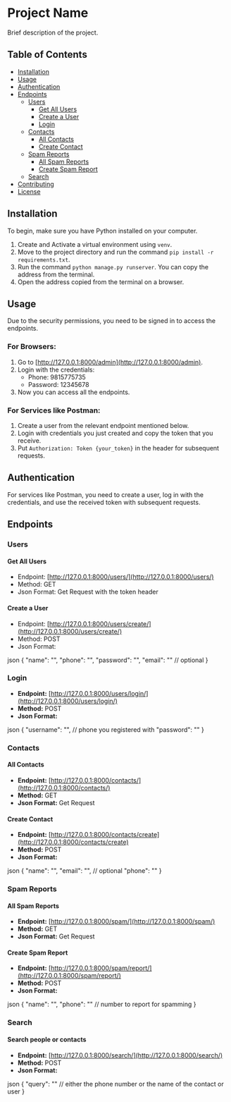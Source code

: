 # Project Name

Brief description of the project.

## Table of Contents

- [Installation](#installation)
- [Usage](#usage)
- [Authentication](#authentication)
- [Endpoints](#endpoints)
  - [Users](#users)
    - [Get All Users](#get-all-users)
    - [Create a User](#create-a-user)
    - [Login](#login)
  - [Contacts](#contacts)
    - [All Contacts](#all-contacts)
    - [Create Contact](#create-contact)
  - [Spam Reports](#spam-reports)
    - [All Spam Reports](#all-spam-reports)
    - [Create Spam Report](#create-spam-report)
  - [Search](#search)
- [Contributing](#contributing)
- [License](#license)

## Installation

To begin, make sure you have Python installed on your computer.

1. Create and Activate a virtual environment using `venv`.
2. Move to the project directory and run the command `pip install -r requirements.txt`.
3. Run the command `python manage.py runserver`. You can copy the address from the terminal.
4. Open the address copied from the terminal on a browser.

## Usage

Due to the security permissions, you need to be signed in to access the endpoints.

### For Browsers:

1. Go to [http://127.0.0.1:8000/admin](http://127.0.0.1:8000/admin).
2. Login with the credentials:
   - Phone: 9815775735
   - Password: 12345678
3. Now you can access all the endpoints.

### For Services like Postman:

1. Create a user from the relevant endpoint mentioned below.
2. Login with credentials you just created and copy the token that you receive.
3. Put `Authorization: Token {your_token}` in the header for subsequent requests.

## Authentication

For services like Postman, you need to create a user, log in with the credentials, and use the received token with subsequent requests.

## Endpoints

### Users

#### Get All Users

- Endpoint: [http://127.0.0.1:8000/users/](http://127.0.0.1:8000/users/)
- Method: GET
- Json Format: Get Request with the token header

#### Create a User

- Endpoint: [http://127.0.0.1:8000/users/create/](http://127.0.0.1:8000/users/create/)
- Method: POST
- Json Format:

json
{
  "name": "",
  "phone": "",
  "password": "",
  "email": "" // optional
}

### Login

- **Endpoint:** [http://127.0.0.1:8000/users/login/](http://127.0.0.1:8000/users/login/)
- **Method:** POST
- **Json Format:**

json
{
  "username": "", // phone you registered with
  "password": ""
}

### Contacts

#### All Contacts

- **Endpoint:** [http://127.0.0.1:8000/contacts/](http://127.0.0.1:8000/contacts/)
- **Method:** GET
- **Json Format:** Get Request

#### Create Contact

- **Endpoint:** [http://127.0.0.1:8000/contacts/create](http://127.0.0.1:8000/contacts/create)
- **Method:** POST
- **Json Format:**

json
{
  "name": "",
  "email": "", // optional
  "phone": ""
}

### Spam Reports

#### All Spam Reports

- **Endpoint:** [http://127.0.0.1:8000/spam/](http://127.0.0.1:8000/spam/)
- **Method:** GET
- **Json Format:** Get Request

#### Create Spam Report

- **Endpoint:** [http://127.0.0.1:8000/spam/report/](http://127.0.0.1:8000/spam/report/)
- **Method:** POST
- **Json Format:**

json
{
  "name": "",
  "phone": "" // number to report for spamming
}

### Search

#### Search people or contacts

- **Endpoint:** [http://127.0.0.1:8000/search/](http://127.0.0.1:8000/search/)
- **Method:** POST
- **Json Format:**

json
{
  "query": "" // either the phone number or the name of the contact or user
}


